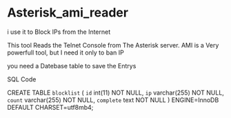 # Asterisk_ami_reader 

i use it to Block IPs from the Internet 

This tool Reads the Telnet Console from The Asterisk server. 
AMI is a Very powerfull tool, but I need it only to ban IP 


you need a Datebase table to save the Entrys 

SQL Code 

CREATE TABLE `blocklist` (
  `id` int(11) NOT NULL,
  `ip` varchar(255) NOT NULL,
  `count` varchar(255) NOT NULL,
  `complete` text NOT NULL
) ENGINE=InnoDB DEFAULT CHARSET=utf8mb4;


